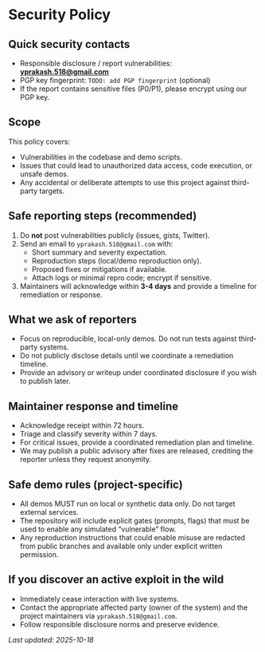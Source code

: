 # Security Policy

## Quick security contacts
- Responsible disclosure / report vulnerabilities: **yprakash.518@gmail.com**
- PGP key fingerprint: `TODO: add PGP fingerprint` (optional)
- If the report contains sensitive files (P0/P1), please encrypt using our PGP key.

## Scope
This policy covers:
- Vulnerabilities in the codebase and demo scripts.
- Issues that could lead to unauthorized data access, code execution, or unsafe demos.
- Any accidental or deliberate attempts to use this project against third-party targets.

## Safe reporting steps (recommended)
1. Do **not** post vulnerabilities publicly (issues, gists, Twitter).
2. Send an email to `yprakash.518@gmail.com` with:
   - Short summary and severity expectation.
   - Reproduction steps (local/demo reproduction only).
   - Proposed fixes or mitigations if available.
   - Attach logs or minimal repro code; encrypt if sensitive.
3. Maintainers will acknowledge within **3-4 days** and provide a timeline for remediation or response.

## What we ask of reporters
- Focus on reproducible, local-only demos. Do not run tests against third-party systems.
- Do not publicly disclose details until we coordinate a remediation timeline.
- Provide an advisory or writeup under coordinated disclosure if you wish to publish later.

## Maintainer response and timeline
- Acknowledge receipt within 72 hours.
- Triage and classify severity within 7 days.
- For critical issues, provide a coordinated remediation plan and timeline.
- We may publish a public advisory after fixes are released, crediting the reporter unless they request anonymity.

## Safe demo rules (project-specific)
- All demos MUST run on local or synthetic data only. Do not target external services.
- The repository will include explicit gates (prompts, flags) that must be used to enable any simulated “vulnerable” flow.
- Any reproduction instructions that could enable misuse are redacted from public branches and available only under explicit written permission.

## If you discover an active exploit in the wild
- Immediately cease interaction with live systems.
- Contact the appropriate affected party (owner of the system) and the project maintainers via `yprakash.518@gmail.com`.
- Follow responsible disclosure norms and preserve evidence.

_Last updated: 2025-10-18_
